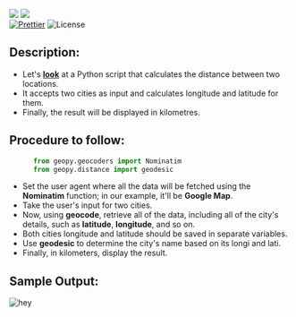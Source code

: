 ![](http://ForTheBadge.com/images/badges/made-with-python.svg)
![](https://forthebadge.com/images/badges/built-by-developers.svg)</br>
[![Prettier](https://img.shields.io/badge/Code%20Style-Prettier-red.svg)](https://github.com/prettier/prettier)
![License](https://img.shields.io/badge/License-MIT-red.svg)</br>

## Description: 
- Let's [**look**](https://github.com/Iamtripathisatyam/Awesome_Python_Scripts/blob/main/BasicPythonScripts/Distance%20Finder/distance.py) at a Python script that calculates the distance between two locations.
- It accepts two cities as input and calculates longitude and latitude for them.
- Finally, the result will be displayed in kilometres.

## Procedure to follow: 
```python
      from geopy.geocoders import Nominatim 
      from geopy.distance import geodesic 
```
- Set the user agent where all the data will be fetched using the **Nominatim** function; in our example, it'll be **Google Map**.
- Take the user's input for two cities.
- Now, using **geocode**, retrieve all of the data, including all of the city's details, such as **latitude**, **longitude**, and so on.
- Both cities longitude and latitude should be saved in separate variables.
- Use **geodesic** to determine the city's name based on its longi and lati.
- Finally, in kilometers, display the result.


## Sample Output: 

![hey](https://github.com/Iamtripathisatyam/Awesome_Python_Scripts/blob/main/BasicPythonScripts/Distance%20Finder/Images/output.jpg)
